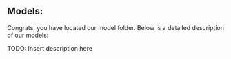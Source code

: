 ## Models:

Congrats, you have located our model folder. 
Below is a detailed description of our models:

TODO: Insert description here